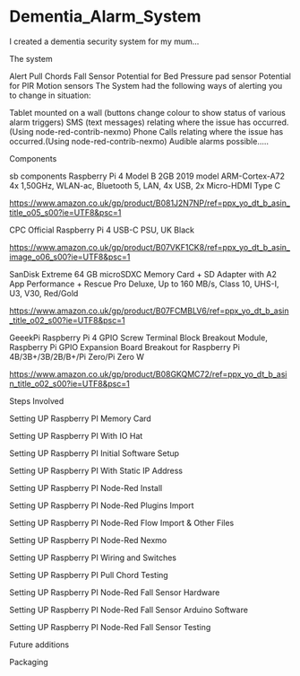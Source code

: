 # Dementia_Alarm_System

I created a dementia security system for my mum...

The system

Alert Pull Chords
Fall Sensor
Potential for Bed Pressure pad sensor
Potential for PIR Motion sensors
The System had the following ways of alerting you to change in situation:

Tablet mounted on a wall (buttons change colour to show status of various alarm triggers)
SMS (text messages) relating where the issue has occurred.(Using node-red-contrib-nexmo)
Phone Calls relating where the issue has occurred.(Using node-red-contrib-nexmo)
Audible alarms possible.....

Components

sb components Raspberry Pi 4 Model B 2GB 2019 model ARM-Cortex-A72 4x 1,50GHz, WLAN-ac, Bluetooth 5, LAN, 4x USB, 2x Micro-HDMI Type C

https://www.amazon.co.uk/gp/product/B081J2N7NP/ref=ppx_yo_dt_b_asin_title_o05_s00?ie=UTF8&psc=1

CPC Official Raspberry Pi 4 USB-C PSU, UK Black

https://www.amazon.co.uk/gp/product/B07VKF1CK8/ref=ppx_yo_dt_b_asin_image_o06_s00?ie=UTF8&psc=1

SanDisk Extreme 64 GB microSDXC Memory Card + SD Adapter with A2 App Performance + Rescue Pro Deluxe, Up to 160 MB/s, Class 10, UHS-I, U3, V30, Red/Gold

https://www.amazon.co.uk/gp/product/B07FCMBLV6/ref=ppx_yo_dt_b_asin_title_o02_s00?ie=UTF8&psc=1

GeeekPi Raspberry Pi 4 GPIO Screw Terminal Block Breakout Module, Raspberry Pi GPIO Expansion Board Breakout for Raspberry Pi 4B/3B+/3B/2B/B+/Pi Zero/Pi Zero W

https://www.amazon.co.uk/gp/product/B08GKQMC72/ref=ppx_yo_dt_b_asin_title_o02_s00?ie=UTF8&psc=1

Steps Involved


Setting UP Raspberry PI Memory Card

Setting UP Raspberry PI With IO Hat

Setting UP Raspberry PI Initial Software Setup

Setting UP Raspberry PI With Static IP Address

Setting UP Raspberry PI Node-Red Install

Setting UP Raspberry PI Node-Red Plugins Import

Setting UP Raspberry PI Node-Red Flow Import & Other Files

Setting UP Raspberry PI Node-Red Nexmo

Setting UP Raspberry PI Wiring and Switches

Setting UP Raspberry PI Pull Chord Testing

Setting UP Raspberry PI Node-Red Fall Sensor Hardware

Setting UP Raspberry PI Node-Red Fall Sensor Arduino Software

Setting UP Raspberry PI Node-Red Fall Sensor Testing

Future additions

Packaging
